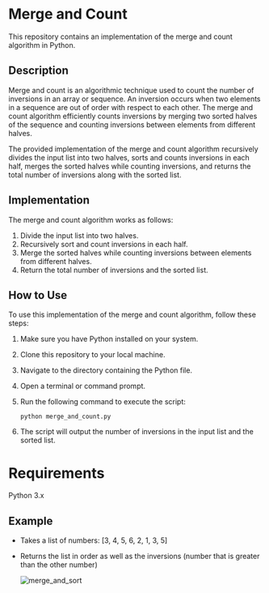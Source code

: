# Merge and Count

This repository contains an implementation of the merge and count algorithm in Python.

## Description

Merge and count is an algorithmic technique used to count the number of inversions in an array or sequence. An inversion occurs when two elements in a sequence are out of order with respect to each other. The merge and count algorithm efficiently counts inversions by merging two sorted halves of the sequence and counting inversions between elements from different halves.

The provided implementation of the merge and count algorithm recursively divides the input list into two halves, sorts and counts inversions in each half, merges the sorted halves while counting inversions, and returns the total number of inversions along with the sorted list.

## Implementation

The merge and count algorithm works as follows:

1. Divide the input list into two halves.
2. Recursively sort and count inversions in each half.
3. Merge the sorted halves while counting inversions between elements from different halves.
4. Return the total number of inversions and the sorted list.

## How to Use

To use this implementation of the merge and count algorithm, follow these steps:

1. Make sure you have Python installed on your system.
2. Clone this repository to your local machine.
3. Navigate to the directory containing the Python file.
4. Open a terminal or command prompt.
5. Run the following command to execute the script:

    ```
    python merge_and_count.py
    ```

6. The script will output the number of inversions in the input list and the sorted list.

# Requirements
Python 3.x

## Example
- Takes a list of numbers: [3, 4, 5, 6, 2, 1, 3, 5]
- Returns the list in order as well as the inversions (number that is greater than the other number)

  ![merge_and_sort](https://github.com/kainoa7/merge_and_count/assets/97155994/0e849311-d3c3-4b49-bee6-47a4e5a67502)



